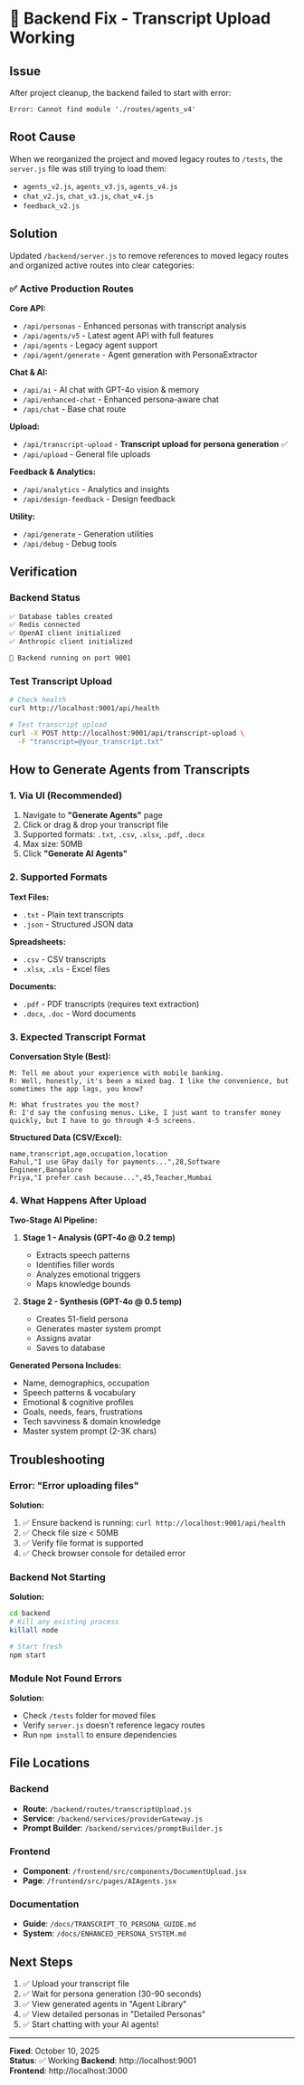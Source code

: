 # 🔧 Backend Fix - Transcript Upload Working

## Issue
After project cleanup, the backend failed to start with error:
```
Error: Cannot find module './routes/agents_v4'
```

## Root Cause
When we reorganized the project and moved legacy routes to `/tests`, the `server.js` file was still trying to load them:
- `agents_v2.js`, `agents_v3.js`, `agents_v4.js`
- `chat_v2.js`, `chat_v3.js`, `chat_v4.js`
- `feedback_v2.js`

## Solution
Updated `/backend/server.js` to remove references to moved legacy routes and organized active routes into clear categories:

### ✅ Active Production Routes

**Core API:**
- `/api/personas` - Enhanced personas with transcript analysis
- `/api/agents/v5` - Latest agent API with full features
- `/api/agents` - Legacy agent support  
- `/api/agent/generate` - Agent generation with PersonaExtractor

**Chat & AI:**
- `/api/ai` - AI chat with GPT-4o vision & memory
- `/api/enhanced-chat` - Enhanced persona-aware chat
- `/api/chat` - Base chat route

**Upload:**
- `/api/transcript-upload` - **Transcript upload for persona generation** ✅
- `/api/upload` - General file uploads

**Feedback & Analytics:**
- `/api/analytics` - Analytics and insights
- `/api/design-feedback` - Design feedback

**Utility:**
- `/api/generate` - Generation utilities
- `/api/debug` - Debug tools

## Verification

### Backend Status
```bash
✅ Database tables created
✅ Redis connected
✅ OpenAI client initialized
✅ Anthropic client initialized

🚀 Backend running on port 9001
```

### Test Transcript Upload
```bash
# Check health
curl http://localhost:9001/api/health

# Test transcript upload
curl -X POST http://localhost:9001/api/transcript-upload \
  -F "transcript=@your_transcript.txt"
```

## How to Generate Agents from Transcripts

### 1. **Via UI (Recommended)**
1. Navigate to **"Generate Agents"** page
2. Click or drag & drop your transcript file
3. Supported formats: `.txt`, `.csv`, `.xlsx`, `.pdf`, `.docx`
4. Max size: 50MB
5. Click **"Generate AI Agents"**

### 2. **Supported Formats**

**Text Files:**
- `.txt` - Plain text transcripts
- `.json` - Structured JSON data

**Spreadsheets:**
- `.csv` - CSV transcripts
- `.xlsx`, `.xls` - Excel files

**Documents:**
- `.pdf` - PDF transcripts (requires text extraction)
- `.docx`, `.doc` - Word documents

### 3. **Expected Transcript Format**

**Conversation Style (Best):**
```
M: Tell me about your experience with mobile banking.
R: Well, honestly, it's been a mixed bag. I like the convenience, but sometimes the app lags, you know?

M: What frustrates you the most?
R: I'd say the confusing menus. Like, I just want to transfer money quickly, but I have to go through 4-5 screens.
```

**Structured Data (CSV/Excel):**
```csv
name,transcript,age,occupation,location
Rahul,"I use GPay daily for payments...",28,Software Engineer,Bangalore
Priya,"I prefer cash because...",45,Teacher,Mumbai
```

### 4. **What Happens After Upload**

**Two-Stage AI Pipeline:**
1. **Stage 1 - Analysis (GPT-4o @ 0.2 temp)**
   - Extracts speech patterns
   - Identifies filler words
   - Analyzes emotional triggers
   - Maps knowledge bounds

2. **Stage 2 - Synthesis (GPT-4o @ 0.5 temp)**
   - Creates 51-field persona
   - Generates master system prompt
   - Assigns avatar
   - Saves to database

**Generated Persona Includes:**
- Name, demographics, occupation
- Speech patterns & vocabulary
- Emotional & cognitive profiles
- Goals, needs, fears, frustrations
- Tech savviness & domain knowledge
- Master system prompt (2-3K chars)

## Troubleshooting

### Error: "Error uploading files"
**Solution:**
1. ✅ Ensure backend is running: `curl http://localhost:9001/api/health`
2. ✅ Check file size < 50MB
3. ✅ Verify file format is supported
4. ✅ Check browser console for detailed error

### Backend Not Starting
**Solution:**
```bash
cd backend
# Kill any existing process
killall node

# Start fresh
npm start
```

### Module Not Found Errors
**Solution:**
- Check `/tests` folder for moved files
- Verify `server.js` doesn't reference legacy routes
- Run `npm install` to ensure dependencies

## File Locations

### Backend
- **Route**: `/backend/routes/transcriptUpload.js`
- **Service**: `/backend/services/providerGateway.js`
- **Prompt Builder**: `/backend/services/promptBuilder.js`

### Frontend
- **Component**: `/frontend/src/components/DocumentUpload.jsx`
- **Page**: `/frontend/src/pages/AIAgents.jsx`

### Documentation
- **Guide**: `/docs/TRANSCRIPT_TO_PERSONA_GUIDE.md`
- **System**: `/docs/ENHANCED_PERSONA_SYSTEM.md`

## Next Steps

1. ✅ Upload your transcript file
2. ✅ Wait for persona generation (30-90 seconds)
3. ✅ View generated agents in "Agent Library"
4. ✅ View detailed personas in "Detailed Personas"
5. ✅ Start chatting with your AI agents!

---

**Fixed**: October 10, 2025  
**Status**: ✅ Working
**Backend**: http://localhost:9001  
**Frontend**: http://localhost:3000

